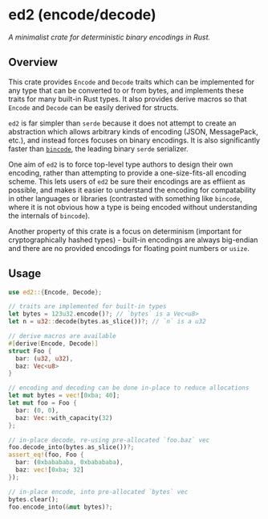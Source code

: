 # ed2 (encode/decode)

*A minimalist crate for deterministic binary encodings in Rust.*

## Overview

This crate provides `Encode` and `Decode` traits which can be implemented for any type that can be converted to or from bytes, and implements these traits for many built-in Rust types. It also provides derive macros so that `Encode` and `Decode` can be easily derived for structs.

`ed2` is far simpler than `serde` because it does not attempt to create an abstraction which allows arbitrary kinds of encoding (JSON, MessagePack, etc.), and instead forces focuses on binary encodings. It is also significantly faster than [`bincode`](https://docs.rs/bincode), the leading binary `serde` serializer.

One aim of `ed2` is to force top-level type authors to design their own encoding, rather than attempting to provide a one-size-fits-all encoding scheme. This lets users of `ed2` be sure their encodings are as effiient as possible, and makes it easier to understand the encoding for compatability in other languages or libraries (contrasted with something like `bincode`, where it is not obvious how a type is being encoded without understanding the internals of `bincode`). 

Another property of this crate is a focus on determinism (important for cryptographically hashed types) - built-in encodings are always big-endian and there are no provided encodings for floating point numbers or `usize`.

## Usage 
```rust
use ed2::{Encode, Decode};

// traits are implemented for built-in types
let bytes = 123u32.encode()?; // `bytes` is a Vec<u8>
let n = u32::decode(bytes.as_slice())?; // `n` is a u32

// derive macros are available
#[derive(Encode, Decode)]
struct Foo {
  bar: (u32, u32),
  baz: Vec<u8>
}

// encoding and decoding can be done in-place to reduce allocations
let mut bytes = vec![0xba; 40];
let mut foo = Foo {
  bar: (0, 0),
  baz: Vec::with_capacity(32)
};

// in-place decode, re-using pre-allocated `foo.baz` vec
foo.decode_into(bytes.as_slice())?;
assert_eq!(foo, Foo {
  bar: (0xbabababa, 0xbabababa),
  baz: vec![0xba; 32]
});

// in-place encode, into pre-allocated `bytes` vec
bytes.clear();
foo.encode_into(&mut bytes)?;
```